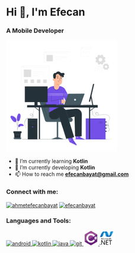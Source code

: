 <h1>Hi 👋, I'm Efecan</h1>
<h3> A Mobile Developer</h3>

  <img src="./animation.gif" 
  alt="gif" 
  height="300"
  width="300" />

- 🔭 I’m currently learning **Kotlin**
- 🌱 I’m currently developing **Kotlin**
- 📫 How to reach me **efecanbayat@gmail.com**

<h3 align="left">Connect with me:</h3>
<p align="left">
  <a href="https://www.linkedin.com/in/ahmetefecanbayat/" target="blank"
    ><img
      align="center"
      src="https://velanovascular.com/wp-content/uploads/2020/06/LinkedIn.png"
      alt="ahmetefecanbayat"
      height="30"
      width="30"
  /></a>
  <a href="https://www.instagram.com/efecanbayat/" target="blank"
    ><img
      align="center"
      src="https://upload.wikimedia.org/wikipedia/commons/thumb/e/e7/Instagram_logo_2016.svg/1200px-Instagram_logo_2016.svg.png"
      alt="efecanbayat"
      height="30"
      width="30"
  /></a>
</p>

<h3 align="left">Languages and Tools:</h3>
<p align="left">
<a href="https://developer.android.com/" target="_blank">
    <img
      src="https://upload.wikimedia.org/wikipedia/commons/thumb/6/64/Android_logo_2019_%28stacked%29.svg/1173px-Android_logo_2019_%28stacked%29.svg.png"
      alt="android"
      width="40"
      height="40"
    /> </a
  >
  <a href="https://kotlinlang.org/" target="_blank">
    <img
      src="https://www.logo.wine/a/logo/Kotlin_(programming_language)/Kotlin_(programming_language)-Logo.wine.svg"
      alt="kotlin"
      width="40"
      height="40"
    /> </a
  >
  <a href="https://www.oracle.com/java/" target="_blank">
    <img
      src="https://www.vectorlogo.zone/logos/java/java-vertical.svg"
      alt="java"
      width="40"
      height="40"
    /> </a
  >
  <a href="https://git-scm.com/" target="_blank">
    <img
      src="https://www.vectorlogo.zone/logos/git-scm/git-scm-icon.svg"
      alt="git"
      width="40"
      height="40"
    />
  </a>
  <a href="https://www.w3schools.com/cs/" target="_blank">
    <img
      src="https://raw.githubusercontent.com/devicons/devicon/master/icons/csharp/csharp-original.svg"
      alt="csharp"
      width="40"
      height="40"
    />
  </a>
  <a href="https://dotnet.microsoft.com/" target="_blank">
    <img
      src="https://raw.githubusercontent.com/devicons/devicon/master/icons/dot-net/dot-net-original-wordmark.svg"
      alt="dotnet"
      width="40"
      height="40"
    />
  </a>
</p>